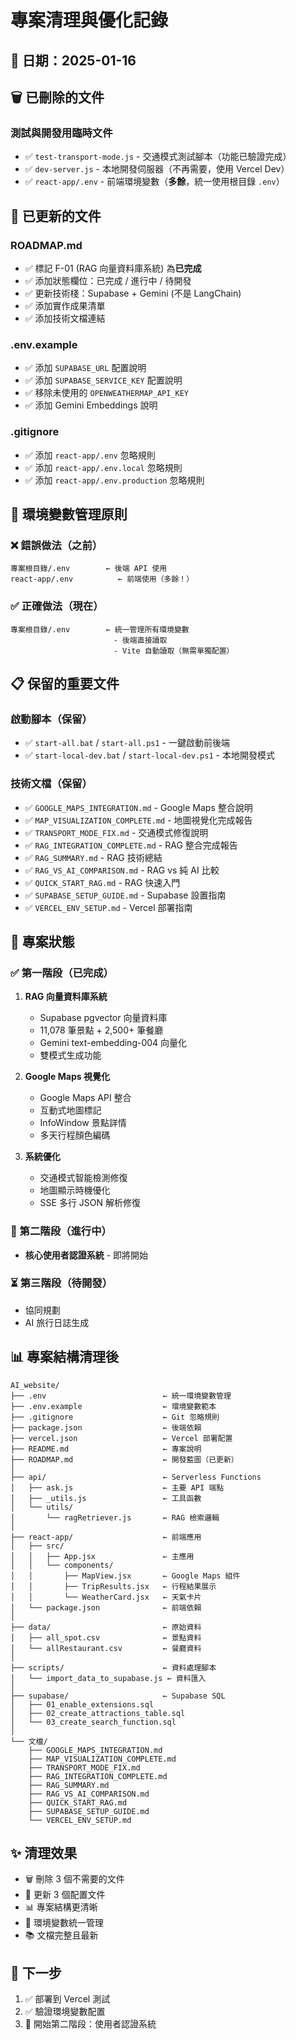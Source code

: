 # 專案清理與優化記錄

## 📅 日期：2025-01-16

## 🗑️ 已刪除的文件

### 測試與開發用臨時文件
- ✅ `test-transport-mode.js` - 交通模式測試腳本（功能已驗證完成）
- ✅ `dev-server.js` - 本地開發伺服器（不再需要，使用 Vercel Dev）
- ✅ `react-app/.env` - 前端環境變數（**多餘**，統一使用根目錄 `.env`）

## 📝 已更新的文件

### ROADMAP.md
- ✅ 標記 F-01 (RAG 向量資料庫系統) 為**已完成**
- ✅ 添加狀態欄位：已完成 / 進行中 / 待開發
- ✅ 更新技術棧：Supabase + Gemini (不是 LangChain)
- ✅ 添加實作成果清單
- ✅ 添加技術文檔連結

### .env.example
- ✅ 添加 `SUPABASE_URL` 配置說明
- ✅ 添加 `SUPABASE_SERVICE_KEY` 配置說明
- ✅ 移除未使用的 `OPENWEATHERMAP_API_KEY`
- ✅ 添加 Gemini Embeddings 說明

### .gitignore
- ✅ 添加 `react-app/.env` 忽略規則
- ✅ 添加 `react-app/.env.local` 忽略規則
- ✅ 添加 `react-app/.env.production` 忽略規則

## 🎯 環境變數管理原則

### ❌ 錯誤做法（之前）
```
專案根目錄/.env        ← 後端 API 使用
react-app/.env          ← 前端使用（多餘！）
```

### ✅ 正確做法（現在）
```
專案根目錄/.env        ← 統一管理所有環境變數
                       - 後端直接讀取
                       - Vite 自動讀取（無需單獨配置）
```

## 📋 保留的重要文件

### 啟動腳本（保留）
- ✅ `start-all.bat` / `start-all.ps1` - 一鍵啟動前後端
- ✅ `start-local-dev.bat` / `start-local-dev.ps1` - 本地開發模式

### 技術文檔（保留）
- ✅ `GOOGLE_MAPS_INTEGRATION.md` - Google Maps 整合說明
- ✅ `MAP_VISUALIZATION_COMPLETE.md` - 地圖視覺化完成報告
- ✅ `TRANSPORT_MODE_FIX.md` - 交通模式修復說明
- ✅ `RAG_INTEGRATION_COMPLETE.md` - RAG 整合完成報告
- ✅ `RAG_SUMMARY.md` - RAG 技術總結
- ✅ `RAG_VS_AI_COMPARISON.md` - RAG vs 純 AI 比較
- ✅ `QUICK_START_RAG.md` - RAG 快速入門
- ✅ `SUPABASE_SETUP_GUIDE.md` - Supabase 設置指南
- ✅ `VERCEL_ENV_SETUP.md` - Vercel 部署指南

## 🚀 專案狀態

### ✅ 第一階段（已完成）
1. **RAG 向量資料庫系統**
   - Supabase pgvector 向量資料庫
   - 11,078 筆景點 + 2,500+ 筆餐廳
   - Gemini text-embedding-004 向量化
   - 雙模式生成功能

2. **Google Maps 視覺化**
   - Google Maps API 整合
   - 互動式地圖標記
   - InfoWindow 景點詳情
   - 多天行程顏色編碼

3. **系統優化**
   - 交通模式智能檢測修復
   - 地圖顯示時機優化
   - SSE 多行 JSON 解析修復

### 🔄 第二階段（進行中）
- **核心使用者認證系統** - 即將開始

### ⏳ 第三階段（待開發）
- 協同規劃
- AI 旅行日誌生成

## 📊 專案結構清理後

```
AI_website/
├── .env                          ← 統一環境變數管理
├── .env.example                  ← 環境變數範本
├── .gitignore                    ← Git 忽略規則
├── package.json                  ← 後端依賴
├── vercel.json                   ← Vercel 部署配置
├── README.md                     ← 專案說明
├── ROADMAP.md                    ← 開發藍圖（已更新）
│
├── api/                          ← Serverless Functions
│   ├── ask.js                    ← 主要 API 端點
│   ├── _utils.js                 ← 工具函數
│   └── utils/
│       └── ragRetriever.js       ← RAG 檢索邏輯
│
├── react-app/                    ← 前端應用
│   ├── src/
│   │   ├── App.jsx               ← 主應用
│   │   └── components/
│   │       ├── MapView.jsx       ← Google Maps 組件
│   │       ├── TripResults.jsx   ← 行程結果展示
│   │       └── WeatherCard.jsx   ← 天氣卡片
│   └── package.json              ← 前端依賴
│
├── data/                         ← 原始資料
│   ├── all_spot.csv              ← 景點資料
│   └── allRestaurant.csv         ← 餐廳資料
│
├── scripts/                      ← 資料處理腳本
│   └── import_data_to_supabase.js ← 資料匯入
│
├── supabase/                     ← Supabase SQL
│   ├── 01_enable_extensions.sql
│   ├── 02_create_attractions_table.sql
│   └── 03_create_search_function.sql
│
└── 文檔/
    ├── GOOGLE_MAPS_INTEGRATION.md
    ├── MAP_VISUALIZATION_COMPLETE.md
    ├── TRANSPORT_MODE_FIX.md
    ├── RAG_INTEGRATION_COMPLETE.md
    ├── RAG_SUMMARY.md
    ├── RAG_VS_AI_COMPARISON.md
    ├── QUICK_START_RAG.md
    ├── SUPABASE_SETUP_GUIDE.md
    └── VERCEL_ENV_SETUP.md
```

## ✨ 清理效果

- 🗑️ 刪除 3 個不需要的文件
- 📝 更新 3 個配置文件
- 📊 專案結構更清晰
- 🎯 環境變數統一管理
- 📚 文檔完整且最新

## 📌 下一步

1. ✅ 部署到 Vercel 測試
2. ✅ 驗證環境變數配置
3. 🔄 開始第二階段：使用者認證系統
